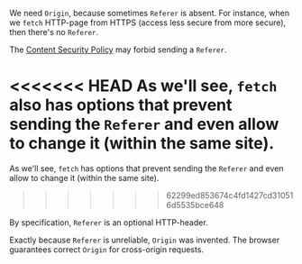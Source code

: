 We need `Origin`, because sometimes `Referer` is absent. For instance, when we `fetch` HTTP-page from HTTPS (access less secure from more secure), then there's no `Referer`.

The [Content Security Policy](http://en.wikipedia.org/wiki/Content_Security_Policy) may forbid sending a `Referer`.

<<<<<<< HEAD
As we'll see, `fetch` also has options that prevent sending the `Referer` and even allow to change it (within the same site).
=======
As we'll see, `fetch` has options that prevent sending the `Referer` and even allow to change it (within the same site).
>>>>>>> 62299ed853674c4fd1427cd310516d5535bce648

By specification, `Referer` is an optional HTTP-header.

Exactly because `Referer` is unreliable, `Origin` was invented. The browser guarantees correct `Origin` for cross-origin requests.
